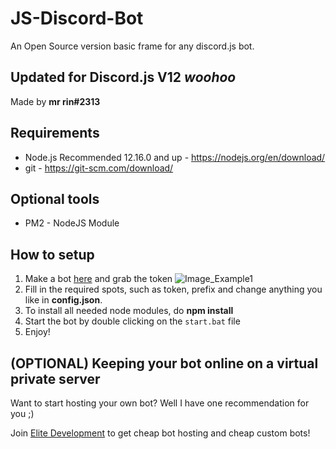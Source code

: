 # JS-Discord-Bot
An Open Source version basic frame for any discord.js bot.

## Updated for Discord.js V12 *woohoo*

Made by **mr rin#2313**

## Requirements
- Node.js Recommended 12.16.0 and up - https://nodejs.org/en/download/
- git - https://git-scm.com/download/

## Optional tools
- PM2 - NodeJS Module

## How to setup
1. Make a bot [here](https://discordapp.com/developers/applications/me) and grab the token
![Image_Example1](https://i.imgur.com/61akydu.png)<br>
2. Fill in the required spots, such as token, prefix and change anything you like in **config.json**.<br>
3. To install all needed node modules, do **npm install**<br>
4. Start the bot by double clicking on the `start.bat` file<br>
5. Enjoy!


## (OPTIONAL) Keeping your bot online on a virtual private server
Want to start hosting your own bot? Well I have one recommendation for you ;)

Join [Elite Development](https://join.elite-dev.co.uk) to get cheap bot hosting and cheap custom bots!